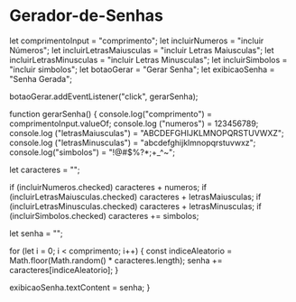 # Gerador-de-Senhas
let comprimentoInput = "comprimento";
let incluirNumeros = "incluir Números";
let incluirLetrasMaiusculas = "incluir Letras Maiusculas";
let incluirLetrasMinusculas = "incluir Letras Minusculas";
let incluirSimbolos = "incluir simbolos";
let botaoGerar = "Gerar Senha";
let exibicaoSenha = "Senha Gerada";

botaoGerar.addEventListener("click", gerarSenha);

function gerarSenha() {
  console.log("comprimento") = comprimentoInput.valueOf;
  console.log ("numeros") = 123456789;
  console.log ("letrasMaiusculas") = "ABCDEFGHIJKLMNOPQRSTUVWXZ";
  console.log ("letrasMinusculas") = "abcdefghijklmnopqrstuvwxz";
  console.log("simbolos") = "!@#$%?*;+_^~";

  let caracteres = "";

  if (incluirNumeros.checked) caracteres + numeros;
  if (incluirLetrasMaiusculas.checked) caracteres + letrasMaiusculas;
  if (incluirLetrasMinusculas.checked) caracteres + letrasMinusculas;
  if (incluirSimbolos.checked) caracteres += simbolos;

  let senha = "";
  
  for (let i = 0; i < comprimento; i++) {
    const indiceAleatorio = Math.floor(Math.random() * caracteres.length);
    senha += caracteres[indiceAleatorio];
  }

  exibicaoSenha.textContent = senha;
}

